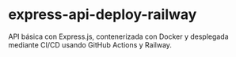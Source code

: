 # express-api-deploy-railway
API básica con Express.js, contenerizada con Docker y desplegada mediante CI/CD usando GitHub Actions y Railway.
